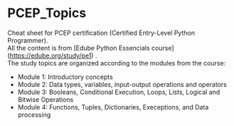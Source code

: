 # PCEP_Topics

Cheat sheet for PCEP certification (Certified Entry-Level Python Programmer).\
All the content is from [Edube Python Essencials course] (https://edube.org/study/pe1) .\
The study topics are organized according to the modules from the course:
  - Module 1: Introductory concepts
  - Module 2: Data types, variables, input-output operations and operators
  - Module 3: Booleans, Conditional Execution, Loops, Lists, Logical and Bitwise Operations
  - Module 4: Functions, Tuples, Dictionaries, Execeptions, and Data processing

